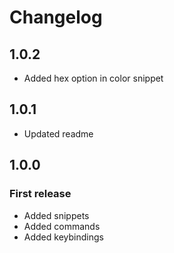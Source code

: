 # Changelog

## 1.0.2

- Added hex option in color snippet

## 1.0.1

- Updated readme

## 1.0.0

### First release

- Added snippets
- Added commands
- Added keybindings